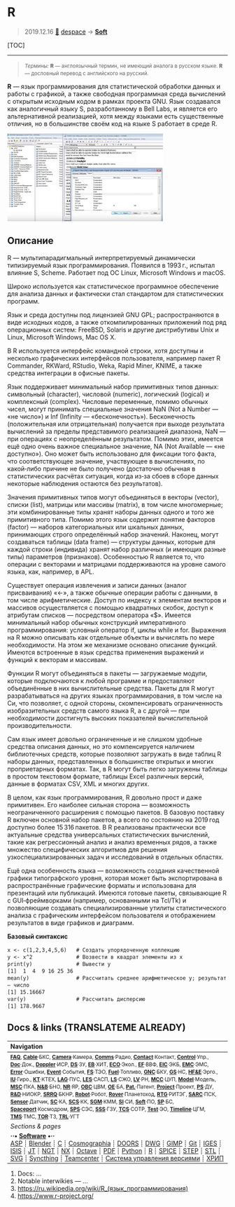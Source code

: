 # R
> 2019.12.16 [🚀](../index/index.md) [despace](index.md) → **[Soft](soft.md)**

[TOC]

---

> <small>*Термины:* **R** — англоязычный термин, не имеющий аналога в русском языке. **R** — дословный перевод с английского на русский.</small>

**R** — язык программирования для статистической обработки данных и работы с графикой, а также свободная программная среда вычислений с открытым исходным кодом в рамках проекта GNU. Язык создавался как аналогичный языку S, разработанному в Bell Labs, и является его альтернативной реализацией, хотя между языками есть существенные отличия, но в большинстве своём код на языке S работает в среде R.

[![](f/soft/doors_pic01_thumb.jpg)](f/soft/doors_pic01.jpg)



<p style="page-break-after:always"> </p>

## Описание
R — мультипарадигмальный интерпретируемый динамически типизируемый язык программирования. Появился в 1993 г., испытал влияние S, Scheme. Работает под ОС Linux, Microsoft Windows и macOS.

Широко используется как статистическое программное обеспечение для анализа данных и фактически стал стандартом для статистических программ.

Язык и среда доступны под лицензией GNU GPL; распространяются в виде исходных кодов, а также откомпилированных приложений под ряд операционных систем: FreeBSD, Solaris и другие дистрибутивы Unix и Linux, Microsoft Windows, Mac OS X.

В R используется интерфейс командной строки, хотя доступны и несколько графических интерфейсов пользователя, например пакет R Commander, RKWard, RStudio, Weka, Rapid Miner, KNIME, а также средства интеграции в офисные пакеты.

Язык поддерживает минимальный набор примитивных типов данных: символьный (character), числовой (numeric), логический (logical) и комплексный (complex). Числовые переменные, помимо обычных чисел, могут принимать специальные значения NaN (Not a Number — «не число») и Inf (Infinity — «бесконечность»). Бесконечность (положительная или отрицательная) получается при выходе результата вычислений за пределы представимого реализацией диапазона, NaN — при операциях с неопределённым результатом. Помимо этих, имеется ещё одно очень важное специальное значение, NA (Not Available — «не доступно»). Оно может быть использовано для фиксации того факта, что соответствующее значение, участвующее в вычислениях, по какой‑либо причине не было получено (достаточно обычная в статистических расчётах ситуация, когда из‑за сбоев в сборе данных некоторые наблюдения остаются без результатов).

Значения примитивных типов могут объединяться в векторы (vector), списки (list), матрицы или массивы (matrix), в том числе многомерные; эти комбинированные типы хранят наборы данных одного и того же примитивного типа. Помимо этого язык содержит понятие факторов (factor) — наборов категориальных или шкальных данных, принимающих строго определённый набор значений. Наконец, могут создаваться таблицы (data frame) — структуры данных, которые для каждой строки (индивида) хранят набор различных (и имеющих разные типы) параметров (признаков). Особенностью R является то, что операции с векторами и матрицами поддерживаются на уровне самого языка, как, например, в APL.

Существует операция извлечения и записи данных (аналог присваивания) «<-», а также обычные операции работы с данными, в том числе арифметические. Доступ по индексу к элементам векторов и массивов осуществляется с помощью квадратных скобок, доступ к атрибутам списков — посредством оператора «$». Имеется минимальный набор обычных конструкций императивного программирования: условный оператор if, циклы while и for. Выражения на R можно описывать как отдельные объекты и вычислять по мере необходимости. На этом же механизме основано описание функций. Имеются встроенные в язык средства применения выражений и функций к векторам и массивам.

Функции R могут объединяться в пакеты — загружаемые модули, которые подключаются к любой программе и предоставляют объединённые в них вычислительные средства. Пакеты для R могут разрабатываться на других языках программирования, в том числе на Си, что позволяет, с одной стороны, скомпенсировать ограниченность изобразительных средств самого языка R, а с другой — при необходимости достигнуть высоких показателей вычислительной производительности.

Сам язык имеет довольно ограниченные и не слишком удобные средства описания данных, но это компенсируется наличием библиотечных средств, которые позволяют загружать в виде таблиц R наборы данных, представленных в большинстве открытых и многих проприетарных форматах. Так, в R могут быть легко загружены таблицы в простом текстовом формате, таблицы Excel различных версий, данные в форматах CSV, XML и многих других.

В целом, как язык программирования, R довольно прост и даже примитивен. Его наиболее сильная сторона — возможность неограниченного расширения с помощью пакетов. В базовую поставку R включен основной набор пакетов, а всего по состоянию на 2019 год доступно более 15 316 пакетов. В R реализованы практически все актуальные средства универсальных статистических вычислений, такие как регрессионный анализ и анализ временных рядов, а также множество специфических алгоритмов для решения узкоспециализированных задач и исследований в отдельных областях.

Ещё одна особенность языка — возможность создания качественной графики типографского уровня, которая может быть экспортирована в распространённые графические форматы и использована для презентаций или публикаций. Имеются готовые пакеты, связывающие R с GUI‑фреймворками (например, основанными на Tcl/Tk) и позволяющие создавать специализированные утилиты статистического анализа с графическим интерфейсом пользователя и отображением результатов в виде графиков и диаграмм.

**Базовый синтаксис**

    x <- c(1,2,3,4,5,6)   # Создать упорядоченную коллекцию
    y <- x^2              # Возвести в квадрат элементы из x
    print(y)              # Вывести y
    [1]  1  4  9 16 25 36
    mean(y)               # Рассчитать среднее арифметическое y; результат — число
    [1] 15.16667
    var(y)                # Рассчитать дисперсию
    [1] 178.9667



<p style="page-break-after:always"> </p>

## Docs & links (TRANSLATEME ALREADY)
|Navigation|
|:--|
|<small>**[FAQ](faq.md)**, **[Cable](cable.md)**·БКС, **[Camera](cam.md)**·Камера, **[Comms](comms.md)**·Радио, **[Contact](contact.md)**·Контакт, **[Control](control.md)**·Упр., **[Doc](doc.md)**·Док., **[Doppler](doppler.md)**·ИСР, **[DS](ds.md)**·ЗУ, **[EB](eb.md)**·ХИТ, **[ECO](ecology.md)**·Экол., **[EF](ef.md)**·ВВФ, **[ElC](elc.md)**·ЭКБ, **[EMC](emc.md)**·ЭМС, **[Error](error.md)**·Ошибки, **[Event](event.md)**·События, **[FS](fs.md)**·ТЭО, **[Fuel](fuel.md)**·Топливо, **[GNC](gnc.md)**·БКУ, **[GS](scs.md)**·НС, **[HF&E](hfe.md)**·Эрго., **[IU](iu.md)**·Гиро., **[KT](kt.md)**·КТЕХ, **[LAG](lag.md)**·ПУC, **[LES](les.md)**·САСП, **[LS](ls.md)**·СЖО, **[LV](lv.md)**·РН, **[MCC](mcc.md)**·ЦУП, **[Model](model.md)**·Модель, **[MSC](sc.md)**·ПКА, **[N&B](nnb.md)**·БНО, **[NR](nr.md)**·ЯР, **[OBC](obc.md)**·ЦВМ, **[OE](oe.md)**·БА, **[Pat.](патент.md)**·Патент, **[Project](project.md)**·Проект, **[PS](ps.md)**·ДУ, **[R&D](rnd.md)**·НИОКР, **[SRRQ](srrq.md)**·БКНР, **[Robot](robotics.md)**·Робот, **[Rover](rover.md)**·Планетоход, **[RTG](rtg.md)**·РИТЭГ, **[SARC](sarc.md)**·ПСК, **[Sensor](sensor.md)**·Датчик, **[SC](sc.md)**·КА, **[SCS](scs.md)**·КК, **[SGM](sgm.md)**·КММ, **[SI](si.md)**·СИ, **[Soft](soft.md)**·ПО, **[SP](sp.md)**·БС, **[Spaceport](spaceport.md)**·Космодром, **[SPS](sps.md)**·СЭС, **[SSS](sss.md)**·ГЗУ, **[TCS](tcs.md)**·СОТР, **[Test](test.md)**·ЭО, **[Timeline](timeline.md)**·ЦГМ, **[TMS](tms.md)**·ТМС, **[TOR](tor.md)**·ТЗ, **[TRL](trl.md)**·УГТ</small>|
|*Sections & pages*|
|**··• [Software](soft.md) •··**<br> [ASP](asp.md) ┊ [Blender](blender.md) ┊ [C](c.md) ┊ [Cosmographia](cosmographia.md) ┊ [DOORS](doors.md) ┊ [DWG](cad_f.md) ┊ [GIMP](gimp.md) ┊ [Git](git.md) ┊ [IGES](cad_f.md) ┊ [ISIS](isis.md) ┊ [JT](cad_f.md) ┊ [NGT](neogeography_toolkit.md) ┊ [NX](nx.md) ┊ [Octave](gnu_octave.md) ┊ [PDF](pdf.md) ┊ [Python](python.md) ┊ [R](r.md) ┊ [SPICE](spice.md) ┊ [STEP](cad_f.md) ┊ [STL](systems_tool_kit.md) ┊ [SVG](cad_f.md) ┊ [Syncthing](syncthing.md) ┊ [Teamcenter](teamcenter.md) ┊ [Система управления версиями](vcs.md) ┊ [ХРИП](adra.md)|

   1. Docs: …
   1. Notable interwikies — …
   1. <https://ru.wikipedia.org/wiki/R_(язык_программирования)>
   1. <https://www.r-project.org/>
